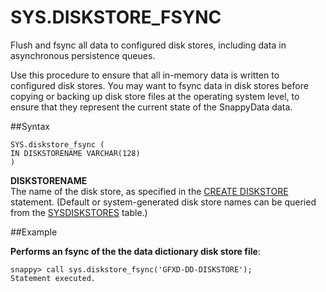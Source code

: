 # SYS.DISKSTORE_FSYNC

Flush and fsync all data to configured disk stores, including data in asynchronous persistence queues.

Use this procedure to ensure that all in-memory data is written to configured disk stores. You may want to fsync data in disk stores before copying or backing up disk store files at the operating system level, to ensure that they represent the current state of the SnappyData data.

##Syntax

``` pre
SYS.diskstore_fsync (
IN DISKSTORENAME VARCHAR(128)
)
```

**DISKSTORENAME**   
The name of the disk store, as specified in the <a href="../language_ref/ref-create-diskstore.html#create-diskstore" class="xref noPageCitation" title="Disk stores provide disk storage for tables and queues that need to overflow or persist (for instance when using an asynchronous write-behind listener).">CREATE DISKSTORE</a> statement. (Default or system-generated disk store names can be queried from the <a href="../system_tables/sysdiskstores.html#reference_36E65EC061C34FB696529ECA8ABC5BFC" class="xref noPageCitation" title="Contains information about all disk stores created in the SnappyData distributed system.">SYSDISKSTORES</a> table.)

##Example

**Performs an fsync of the the data dictionary disk store file**:

``` pre
snappy> call sys.diskstore_fsync('GFXD-DD-DISKSTORE');
Statement executed.
```


